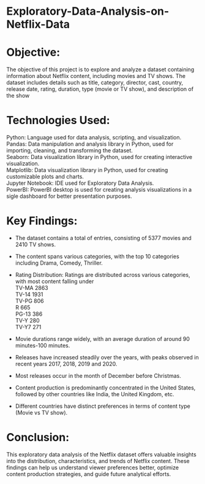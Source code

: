# Exploratory-Data-Analysis-on-Netflix-Data
# Objective:
The objective of this project is to explore and analyze a dataset containing information about Netflix content, including movies and TV shows. The dataset includes details such as title, category, director, cast, country, release date, rating, duration, type (movie or TV show), and description of the show

# Technologies Used:

Python: Language used for data analysis, scripting, and visualization.<br>
Pandas: Data manipulation and analysis library in Python, used for importing, cleaning, and transforming the dataset.<br>
Seaborn: Data visualization library in Python, used for creating interactive visualization.<br>
Matplotlib: Data visualization library in Python, used for creating customizable plots and charts.<br>
Jupyter Notebook: IDE used for Exploratory Data Analysis.<br>
PowerBI: PowerBI desktop is used for creating analysis visualizations in a sigle dashboard for better presentation purposes.


# Key Findings:
* The dataset contains a total of  entries, consisting of 5377 movies and 2410 TV shows.<br>
* The content spans various categories, with the top 10 categories including Drama, Comedy, Thriller. <br>
* Rating Distribution: Ratings are distributed across various categories, with most content falling under<br>
TV-MA    2863 <br>
TV-14    1931 <br>
TV-PG     806 <br>
R         665 <br>
PG-13     386 <br>
TV-Y      280 <br>
TV-Y7     271 <br>

* Movie durations range widely, with an average duration of around 90 minutes-100 minutes. <br>
* Releases have increased steadily over the years, with peaks observed in recent years 2017, 2018, 2019 and 2020. <br>
* Most releases occur in the month of December before Christmas. <br>
* Content production is predominantly concentrated in the United States, followed by other countries like India, the United Kingdom, etc. <br>
* Different countries have distinct preferences in terms of content type (Movie vs TV show). <br>

# Conclusion:
This exploratory data analysis of the Netflix dataset offers valuable insights into the distribution, characteristics, and trends of Netflix content. These findings can help us understand viewer preferences better, optimize content production strategies, and guide future analytical efforts.






